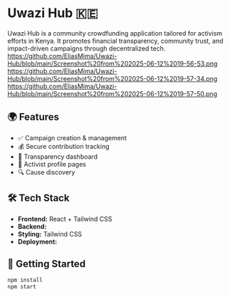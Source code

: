 # Uwazi Hub 🇰🇪

Uwazi Hub is a community crowdfunding application tailored for activism efforts in Kenya. It promotes financial transparency, community trust, and impact-driven campaigns through decentralized tech.
https://github.com/EliasMima/Uwazi-Hub/blob/main/Screenshot%20from%202025-06-12%2019-56-53.png
https://github.com/EliasMima/Uwazi-Hub/blob/main/Screenshot%20from%202025-06-12%2019-57-34.png
https://github.com/EliasMima/Uwazi-Hub/blob/main/Screenshot%20from%202025-06-12%2019-57-50.png
## 🌍 Features
- ✅ Campaign creation & management
- 💰 Secure contribution tracking
- 🧾 Transparency dashboard
- 📢 Activist profile pages
- 🔍 Cause discovery

## 🛠 Tech Stack
- **Frontend:** React + Tailwind CSS
- **Backend:** 
- **Styling:** Tailwind CSS
- **Deployment:** 

## 🚀 Getting Started

```bash
npm install
npm start


